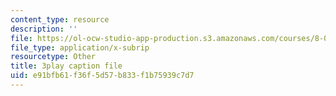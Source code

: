 ```yaml
---
content_type: resource
description: ''
file: https://ol-ocw-studio-app-production.s3.amazonaws.com/courses/8-01sc-classical-mechanics-fall-2016/e91bfb61f36f5d57b833f1b75939c7d7_7TljYDljC5w.vtt
file_type: application/x-subrip
resourcetype: Other
title: 3play caption file
uid: e91bfb61-f36f-5d57-b833-f1b75939c7d7
---
```

